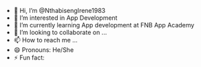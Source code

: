 - 👋 Hi, I’m @NthabisengIrene1983
- 👀 I’m interested in App Development 
- 🌱 I’m currently learning App development at FNB App Academy 
- 💞️ I’m looking to collaborate on ...
- 📫 How to reach me ...
- 😄 Pronouns: He/She 
- ⚡ Fun fact: 

<!---
NthabisengIrene1983/NthabisengIrene1983 is a ✨ special ✨ repository because its `README.md` (this file) appears on your GitHub profile.
You can click the Preview link to take a look at your changes.
--->
